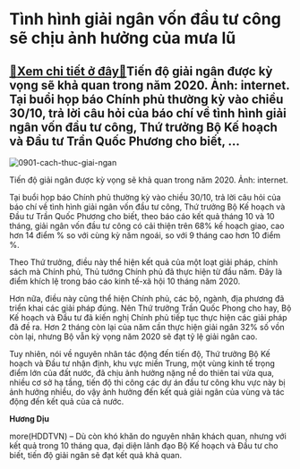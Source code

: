 Tình hình giải ngân vốn đầu tư công sẽ chịu ảnh hưởng của mưa lũ
================================================================

[:gift:Xem chi tiết ở đây:gift:](https://hddtvn.com/tinh-hinh-giai-ngan-von-dau-tu-cong-se-chiu-anh-huong-cua-mua-lu/)Tiến độ giải ngân được kỳ vọng sẽ khả quan trong năm 2020. Ảnh: internet. Tại buổi họp báo Chính phủ thường kỳ vào chiều 30/10, trả lời câu hỏi của báo chí về tình hình giải ngân vốn đầu tư công, Thứ trưởng Bộ Kế hoạch và Đầu tư Trần Quốc Phương cho biết, …
-----------------------------------------------------------------------------------------------------------------------------------------------------------------------------------------------------------------------------------------------------------------





![0901-cach-thuc-giai-ngan](https://hddtvn.com/wp-content/uploads/2021/01/0901_cach-thuc-giai-ngan.jpg "Tiến độ giải ngân vẫn còn chậm do vướng mắc trong bồi thường giải phóng mặt bằng. Ảnh: internet.")


Tiến độ giải ngân được kỳ vọng sẽ khả quan trong năm 2020. Ảnh: internet.



Tại buổi họp báo Chính phủ thường kỳ vào chiều 30/10, trả lời câu hỏi của báo chí về tình hình giải ngân vốn đầu tư công, Thứ trưởng Bộ Kế hoạch và Đầu tư Trần Quốc Phương cho biết, theo báo cáo kết quả tháng 10 và 10 tháng, giải ngân vốn đầu tư công có cải thiện trên 68% kế hoạch giao, cao hơn 14 điểm % so với cùng kỳ năm ngoái, so với 9 tháng cao hơn 10 điểm %.


Theo Thứ trưởng, điều này thể hiện kết quả của một loạt giải pháp, chính sách mà Chính phủ, Thủ tướng Chính phủ đã thực hiện từ đầu năm. Đây là điểm khích lệ trong báo cáo kinh tế-xã hội 10 tháng năm 2020.


Hơn nữa, điều này cũng thể hiện Chính phủ, các bộ, ngành, địa phương đã triển khai các giải pháp đúng. Nên Thứ trưởng Trần Quốc Phong cho hay, Bộ Kế hoạch và Đầu tư đã kiến nghị Chính phủ tiếp tục thực hiện các giải pháp đã đề ra. Hơn 2 tháng còn lại của năm cần thực hiện giải ngân 32% số vồn còn lại, nhưng Bộ vẫn kỳ vọng năm 2020 sẽ đạt tỷ lệ giải ngân cao.


Tuy nhiên, nói về nguyên nhân tác động đến tiến độ, Thứ trưởng Bộ Kế hoạch và Đầu tư nhận định, khu vực miền Trung, một vùng kinh tế trọng điểm lớn của đất nước, đã chịu ảnh hưởng nặng nề do thiên tai vừa qua, nhiều cơ sở hạ tầng, tiến độ thi công các dự án đầu tư công khu vực này bị ảnh hưởng nhiều, do vậy ảnh hưởng đến kết quả giải ngân của vùng và tác động đến kết quả của cả nước.




**Hương Dịu**



more(HDDTVN) – Dù còn khó khăn do nguyên nhân khách quan, nhưng với kết quả trong 10 tháng qua, đại diện lãnh đạo Bộ Kế hoạch và Đầu tư cho biết, tiến độ giải ngân sẽ đạt kết quả khả quan.

